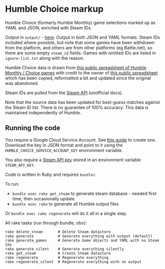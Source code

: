 # Humble Choice markup

Humble Choice (formerly Humble Monthly) game selections marked up as YAML and JSON, enriched with Steam IDs.

Output in `output/` - [here](https://github.com/tomnatt/humble-choice/tree/main/output). Output in both JSON and YAML formats. Steam IDs included where possible, but note that some games have been withdrawn from the platform, and others are from other platforms (eg Battle.net), so there are some empty `steam_id` fields. Games with omitted IDs are listed in `ignore-list.txt` along with the reason.

Humble Choice data is drawn from [this public spreadsheet of Humble Monthly / Choice games](https://docs.google.com/spreadsheets/d/1VZHuYi0OB6kc9Ma31RG57S7GqX2ND3Gk3FFfgDkToIk/edit?usp=sharing) with credit to the owner of [this public spreadsheet](https://docs.google.com/spreadsheets/d/1Y5ySEXPLZdmKFNdMOrGlCEVl6nb_G0X3nYCFSWIdktY/edit#gid=0) which has been copied, reformatted a bit and updated since the original was abandoned.

Steam IDs are pulled from the [Steam API](https://steamapi.xpaw.me/#IStoreService) (unofficial docs).

Note that the source data has been updated for best-guess matches against the Steam ID list. There is no guarantee of 100% accuracy. This data is maintained independently of Humble.

## Running the code

You require a Google Cloud Service Account. See [this guide](https://github.com/gimite/google-drive-ruby/blob/master/doc/authorization.md#service-account) to create one. Download the key in JSON format and point to it using the `HUMBLE_CHOICE_SERVICE_ACCOUNT_KEY` environment variable.

You also require a [Steam API key](https://steamcommunity.com/dev) stored in an environment variable `STEAM_API_KEY`.

Code is written in Ruby and requires `bundler`.

To run:

* `bundle exec rake get_steam` to generate steam database - needed first time, then occasionally update
* `bundle exec rake` to generate all Humble output files

Or `bundle exec rake regenerate` will do it all in a single step.

All rake tasks (run through bundle, obv):

```
rake delete_steam       # Delete Steam datastore
rake generate           # Generate everything with output (default)
rake generate_games     # Generate Game objects and YAML with no Steam Ids
rake generate_silent    # Generate everything silently
rake get_steam          # Create Steam datastore
rake regenerate         # Regenerate everything
rake regenerate_silent  # Regenerate everything with no output
```
